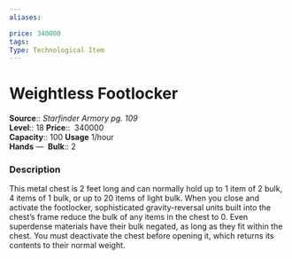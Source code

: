 ```yaml
---
aliases: 

price: 340000
tags: 
Type: Technological Item
---
```


# Weightless Footlocker

**Source**:: _Starfinder Armory pg. 109_  
**Level**:: 18
**Price**::  340000  
**Capacity**:: 100 **Usage** 1/hour  
**Hands** — 
**Bulk**:: 2

### Description

This metal chest is 2 feet long and can normally hold up to 1 item of 2 bulk, 4 items of 1 bulk, or up to 20 items of light bulk. When you close and activate the footlocker, sophisticated gravity-reversal units built into the chest’s frame reduce the bulk of any items in the chest to 0. Even superdense materials have their bulk negated, as long as they fit within the chest. You must deactivate the chest before opening it, which returns its contents to their normal weight.
